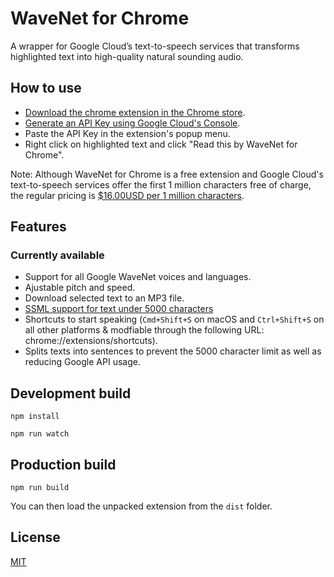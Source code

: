 # WaveNet for Chrome
A wrapper for Google Cloud’s text-to-speech services that transforms highlighted text into high-quality natural sounding audio.

## How to use
* [Download the chrome extension in the Chrome store](https://chrome.google.com/webstore/detail/wavenet-for-chrome/iefankigbnlnlaolflbcopliocibkffc).
* [Generate an API Key using Google Cloud's Console](https://www.youtube.com/watch?v=1n8xlVNWEZ0).
* Paste the API Key in the extension's popup menu.
* Right click on highlighted text and click "Read this by WaveNet for Chrome".

Note: Although WaveNet for Chrome is a free extension and Google Cloud's text-to-speech services offer the first 1 million characters free of charge, the regular pricing is [$16.00USD per 1 million characters](https://cloud.google.com/text-to-speech/pricing).

## Features
### Currently available
* Support for all Google WaveNet voices and languages.
* Ajustable pitch and speed.
* Download selected text to an MP3 file.
* [SSML support for text under 5000 characters](https://developers.google.com/actions/reference/ssml)
* Shortcuts to start speaking (`Cmd+Shift+S` on macOS and `Ctrl+Shift+S` on all other platforms & modfiable through the following URL: chrome://extensions/shortcuts).
* Splits texts into sentences to prevent the 5000 character limit as well as reducing Google API usage.

## Development build
```
npm install

npm run watch
```

## Production build
```
npm run build
```

You can then load the unpacked extension from the `dist` folder.

## License
[MIT](/LICENSE)
